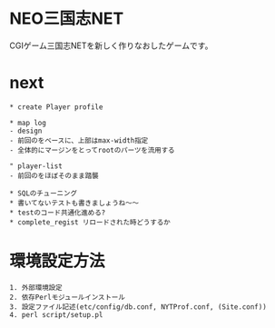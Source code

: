 # NEO三国志NET
CGIゲーム三国志NETを新しく作りなおしたゲームです。  

# next
```
* create Player profile

* map log
- design
- 前回のをベースに、上部はmax-width指定
- 全体的にマージンをとってrootのパーツを流用する

" player-list
- 前回のをほぼそのまま踏襲

* SQLのチューニング
* 書いてないテストも書きましょうね〜〜
* testのコード共通化進める?
* complete_regist リロードされた時どうするか
```

# 環境設定方法
```
1. 外部環境設定
2. 依存Perlモジュールインストール
3. 設定ファイル記述(etc/config/db.conf, NYTProf.conf, (Site.conf))
4. perl script/setup.pl
```
